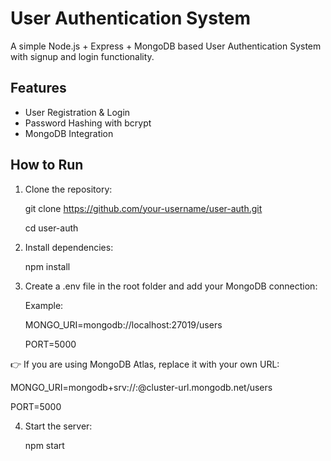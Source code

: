 # User Authentication System

A simple Node.js + Express + MongoDB based User Authentication System with signup and login functionality.

## Features
- User Registration & Login  
- Password Hashing with bcrypt  
- MongoDB Integration  

## How to Run

1. Clone the repository:

   git clone https://github.com/your-username/user-auth.git
   
   cd user-auth

3. Install dependencies:
   
   npm install

5. Create a .env file in the root folder and add your MongoDB connection:

   Example:
   
   MONGO_URI=mongodb://localhost:27019/users
   
   PORT=5000

👉 If you are using MongoDB Atlas, replace it with your own URL:


   MONGO_URI=mongodb+srv://<username>:<password>@cluster-url.mongodb.net/users

   PORT=5000

4. Start the server:

   npm start
